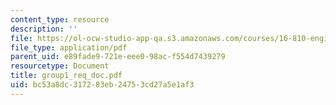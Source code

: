 ```yaml
---
content_type: resource
description: ''
file: https://ol-ocw-studio-app-qa.s3.amazonaws.com/courses/16-810-engineering-design-and-rapid-prototyping-january-iap-2005/bc53a8dc317283eb24753cd27a5e1af3_group1_req_doc.pdf
file_type: application/pdf
parent_uid: e89fade9-721e-eee0-98ac-f554d7439279
resourcetype: Document
title: group1_req_doc.pdf
uid: bc53a8dc-3172-83eb-2475-3cd27a5e1af3
---
```

